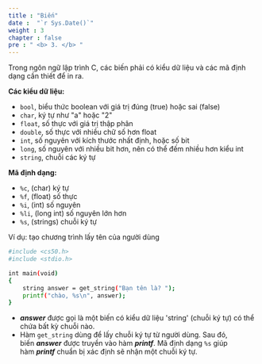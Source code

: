```yaml
---
title : "Biến"
date :  "`r Sys.Date()`" 
weight : 3 
chapter : false
pre : " <b> 3. </b> "
---
```

Trong ngôn ngữ lập trình C, các biến phải có kiểu dữ liệu và các mã định dạng cần thiết để in ra.


**Các kiểu dữ liệu:**
- `bool`, biểu thức boolean với giá trị đúng (true) hoặc sai (false)
- `char`, ký tự như "a" hoặc "2"
- `float`, số thực với giá trị thập phân
- `double`, số thực với nhiều chữ số hơn float
- `int`, số nguyên với kích thước nhất định, hoặc số bit
- `long`, số nguyên với nhiều bit hơn, nên có thể đếm nhiều hơn kiểu int
- `string`, chuỗi các ký tự


**Mã định dạng:**
- `%c`, (char) ký tự
- `%f`, (float) số thực
- `%i`, (int) số nguyên
- `%li`, (long int) số nguyên lớn hơn
- `%s`, (strings) chuỗi ký tự

Ví dụ: tạo chương trình lấy tên của người dùng

```bash
#include <cs50.h>
#include <stdio.h>

int main(void)
{
    string answer = get_string("Bạn tên là? ");
    printf("chào, %s\n", answer);
}
```
- ***answer*** được gọi là một biến có kiểu dữ liệu 'string' (chuỗi ký tự) có thể chứa bất kỳ chuỗi nào.
- Hàm `get_string` dùng để lấy chuỗi ký tự từ người dùng. Sau đó, biến ***answer*** được truyền vào hàm ***printf***. Mã định dạng `%s` giúp hàm ***printf*** chuẩn bị xác định sẽ nhận một chuỗi ký tự.

